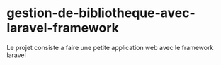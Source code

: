 # gestion-de-bibliotheque-avec-laravel-framework
Le projet consiste a faire une petite application web avec le framework laravel
